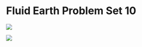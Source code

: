 # Fluid Earth Problem Set 10

<a href='https://mybinder.org/v2/gh/CUB-Computational-Tools/ps-fluidearth/binder-python?urlpath=git-pull?repo=https%3A%2F%2Fgithub.com%2FCUB-Computational-Tools%2Fps-fluidearth%26branch%3Dmaster%26urlpath%3Dtree%2Fps-fluidearth%2FFluid%20Earth%20Problem%20Set%2010.ipynb'><img src='https://img.shields.io/badge/launch-Jupyter%20Notebook-green.svg'/></a>

<a href='https://mybinder.org/v2/gh/CUB-Computational-Tools/ps-fluidearth/binder-python?urlpath=git-pull?repo=https%3A%2F%2Fgithub.com%2FCUB-Computational-Tools%2Fps-fluidearth%26branch%3Dmaster%26urlpath%3Dlab%2Ftree%2Fps-fluidearth%2FFluid%20Earth%20Problem%20Set%2010.ipynb'><img src='https://img.shields.io/badge/launch-Jupyter%20Lab-blue.svg'/></a>
